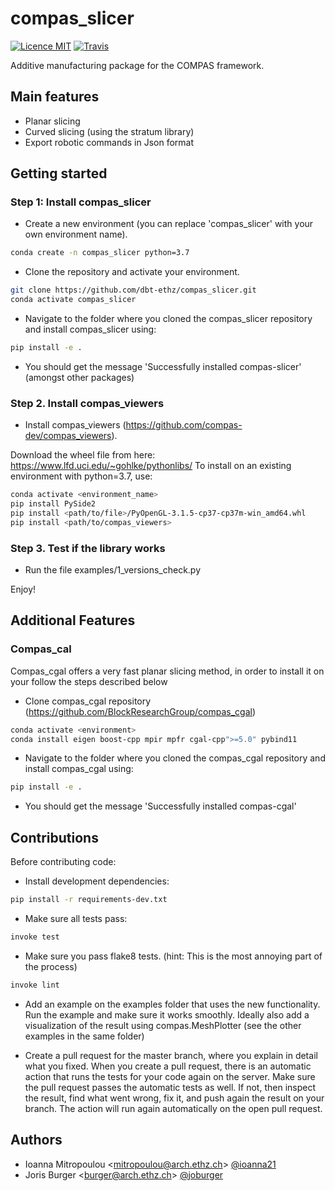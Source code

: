 # compas_slicer

[![Licence MIT](https://img.shields.io/badge/License-MIT-blue.svg)](https://github.com/dbt-ethz/compas_slicer/blob/master/LICENSE) [![Travis](https://travis-ci.org/dbt-ethz/compas_slicer.svg?branch=master)](https://travis-ci.org/dbt-ethz/compas_slicer)

Additive manufacturing package for the COMPAS framework.


Main features
-------------

* Planar slicing
* Curved slicing (using the stratum library)
* Export robotic commands in Json format

Getting started
------------

### Step 1: Install compas_slicer
- Create a new environment (you can replace 'compas_slicer' with your own environment name).
```bash
conda create -n compas_slicer python=3.7
```
- Clone the repository and activate your environment.
```bash
git clone https://github.com/dbt-ethz/compas_slicer.git
conda activate compas_slicer
```
- Navigate to the folder where you cloned the compas_slicer repository and install compas_slicer using:
```bash
pip install -e .
```
- You should get the message 'Successfully installed compas-slicer' (amongst other packages)

### Step 2. Install compas_viewers

- Install compas_viewers (https://github.com/compas-dev/compas_viewers).

Download the wheel file from here: https://www.lfd.uci.edu/~gohlke/pythonlibs/
To install on an existing environment with python=3.7, use:
```bash
conda activate <environment_name>
pip install PySide2 
pip install <path/to/file>/PyOpenGL‑3.1.5‑cp37‑cp37m‑win_amd64.whl
pip install <path/to/compas_viewers>
```


### Step 3. Test if the library works
- Run the file examples/1_versions_check.py

Enjoy!


Additional Features
------------

### Compas_cal
Compas_cgal offers a very fast planar slicing method, in order to install it on your <environment> follow the steps described below

- Clone compas_cgal repository (https://github.com/BlockResearchGroup/compas_cgal)
```bash
conda activate <environment>
conda install eigen boost-cpp mpir mpfr cgal-cpp">=5.0" pybind11
```
- Navigate to the folder where you cloned the compas_cgal repository and install compas_cgal using:
```bash
pip install -e .
```
- You should get the message 'Successfully installed compas-cgal'


Contributions
------------

Before contributing code:

- Install development dependencies:
```bash
pip install -r requirements-dev.txt
```

- Make sure all tests pass:
```bash
invoke test
```

- Make sure you pass flake8 tests. (hint: This is the most annoying part of the process)
```bash
invoke lint
```

- Add an example on the examples folder that uses the new functionality. Run the example and make sure it works smoothly. Ideally also add a visualization of the result using compas.MeshPlotter (see the other examples in the same folder)

- Create a pull request for the master branch, where you explain in detail what you fixed. When you create a pull request, there is an automatic action that runs the tests for your code again on the server.
Make sure the pull request passes the automatic tests as well. If not, then inspect the result, find what went wrong, fix it, and push again the result on your branch. The action will run again automatically on the open pull request.


Authors
-------------

* Ioanna Mitropoulou <<mitropoulou@arch.ethz.ch>> [@ioanna21](https://github.com/ioanna21)
* Joris Burger <<burger@arch.ethz.ch>> [@joburger](https://github.com/joburger)
